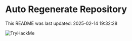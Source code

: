 # Auto Regenerate Repository

This README was last updated: 2025-02-14 19:32:28

 ![TryHackMe](https://tryhackme.com/badge/533634)